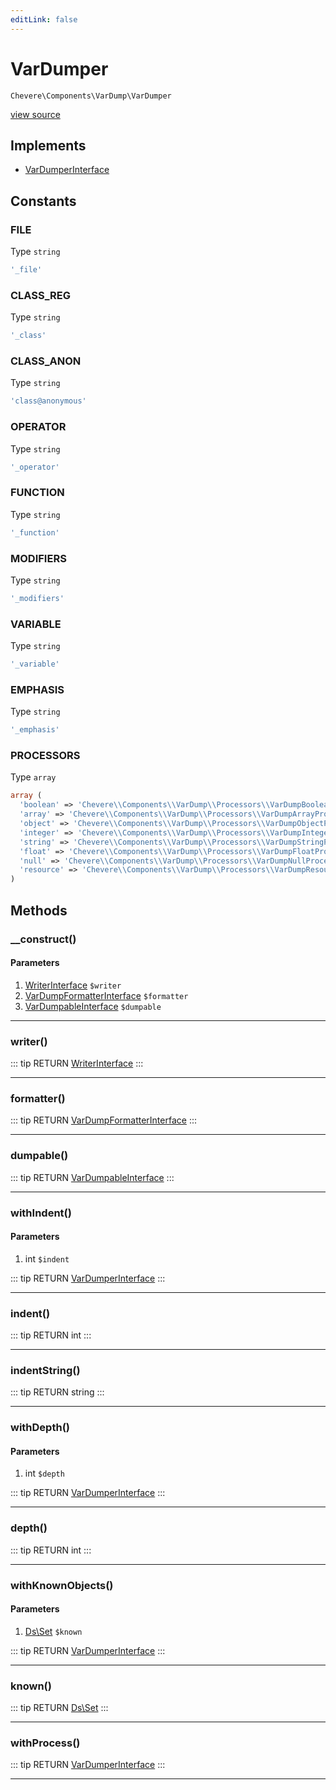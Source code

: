 ```yaml
---
editLink: false
---
```


# VarDumper

`Chevere\Components\VarDump\VarDumper`

[view source](https://github.com/chevere/chevere/blob/master/src/Chevere/Components/VarDump/VarDumper.php)

## Implements

- [VarDumperInterface](../../Interfaces/VarDump/VarDumperInterface.md)

## Constants

### FILE

Type `string`

```php
'_file'
```

### CLASS_REG

Type `string`

```php
'_class'
```

### CLASS_ANON

Type `string`

```php
'class@anonymous'
```

### OPERATOR

Type `string`

```php
'_operator'
```

### FUNCTION

Type `string`

```php
'_function'
```

### MODIFIERS

Type `string`

```php
'_modifiers'
```

### VARIABLE

Type `string`

```php
'_variable'
```

### EMPHASIS

Type `string`

```php
'_emphasis'
```

### PROCESSORS

Type `array`

```php
array (
  'boolean' => 'Chevere\\Components\\VarDump\\Processors\\VarDumpBooleanProcessor',
  'array' => 'Chevere\\Components\\VarDump\\Processors\\VarDumpArrayProcessor',
  'object' => 'Chevere\\Components\\VarDump\\Processors\\VarDumpObjectProcessor',
  'integer' => 'Chevere\\Components\\VarDump\\Processors\\VarDumpIntegerProcessor',
  'string' => 'Chevere\\Components\\VarDump\\Processors\\VarDumpStringProcessor',
  'float' => 'Chevere\\Components\\VarDump\\Processors\\VarDumpFloatProcessor',
  'null' => 'Chevere\\Components\\VarDump\\Processors\\VarDumpNullProcessor',
  'resource' => 'Chevere\\Components\\VarDump\\Processors\\VarDumpResourceProcessor',
)
```

## Methods

### __construct()

#### Parameters

1. [WriterInterface](../../Interfaces/Writer/WriterInterface.md) `$writer`
2. [VarDumpFormatterInterface](../../Interfaces/VarDump/VarDumpFormatterInterface.md) `$formatter`
3. [VarDumpableInterface](../../Interfaces/VarDump/VarDumpableInterface.md) `$dumpable`

---

### writer()

::: tip RETURN
[WriterInterface](../../Interfaces/Writer/WriterInterface.md)
:::

---

### formatter()

::: tip RETURN
[VarDumpFormatterInterface](../../Interfaces/VarDump/VarDumpFormatterInterface.md)
:::

---

### dumpable()

::: tip RETURN
[VarDumpableInterface](../../Interfaces/VarDump/VarDumpableInterface.md)
:::

---

### withIndent()

#### Parameters

1. int `$indent`

::: tip RETURN
[VarDumperInterface](../../Interfaces/VarDump/VarDumperInterface.md)
:::

---

### indent()

::: tip RETURN
int
:::

---

### indentString()

::: tip RETURN
string
:::

---

### withDepth()

#### Parameters

1. int `$depth`

::: tip RETURN
[VarDumperInterface](../../Interfaces/VarDump/VarDumperInterface.md)
:::

---

### depth()

::: tip RETURN
int
:::

---

### withKnownObjects()

#### Parameters

1. [Ds\Set](https://www.php.net/manual/class.ds\set) `$known`

::: tip RETURN
[VarDumperInterface](../../Interfaces/VarDump/VarDumperInterface.md)
:::

---

### known()

::: tip RETURN
[Ds\Set](https://www.php.net/manual/class.ds\set)
:::

---

### withProcess()

::: tip RETURN
[VarDumperInterface](../../Interfaces/VarDump/VarDumperInterface.md)
:::

---
